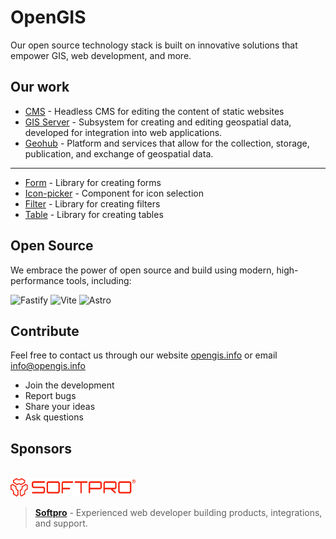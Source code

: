 # OpenGIS

Our open source technology stack is built on innovative solutions that empower GIS, web development, and more.

## Our work

- [CMS](https://github.com/opengisinfo/cms) - Headless CMS for editing the content of static websites
- [GIS Server](https://github.com/opengisinfo/gis) - Subsystem for creating and editing geospatial data, developed for integration into web applications.
- [Geohub](https://github.com/opengisinfo/geohub) - Platform and services that allow for the collection, storage, publication, and exchange of geospatial data.
---
- [Form](https://github.com/opengisinfo/form) - Library for creating forms
- [Icon-picker](https://github.com/opengisinfo/icon-picker) - Component for icon selection
- [Filter](https://github.com/opengisinfo/filter) - Library for creating filters
- [Table](https://github.com/opengisinfo/table) - Library for creating tables

## Open Source

We embrace the power of open source and build using modern, high-performance tools, including:

<p>
    <img src="https://img.shields.io/badge/Fastify-323330?style=for-the-badge&logo=fastify" alt="Fastify"/>
    <img src="https://img.shields.io/badge/Vite-646CFF?style=for-the-badge&logo=vite&logoColor=white" alt="Vite"/>
    <img src="https://img.shields.io/badge/Astro-000000?style=for-the-badge&logo=astro&logoColor=white" alt="Astro"/>
</p>

## Contribute

Feel free to contact us through our website [opengis.info](https://opengis.info) or email <info@opengis.info>

- Join the development
- Report bugs
- Share your ideas
- Ask questions

## Sponsors
<br>

<img src="../profile/img/sponsor-logo.svg" alt="Softpro Logo" width="200" />


> [**Softpro**](https://softpro.ua) - Experienced web developer building products, integrations, and support.

